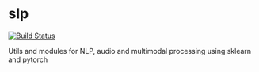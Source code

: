 # slp

[![Build Status](https://travis-ci.org/georgepar/slp.svg?branch=master)](https://travis-ci.org/georgepar/slp)

Utils and modules for NLP, audio and multimodal processing using sklearn and pytorch
